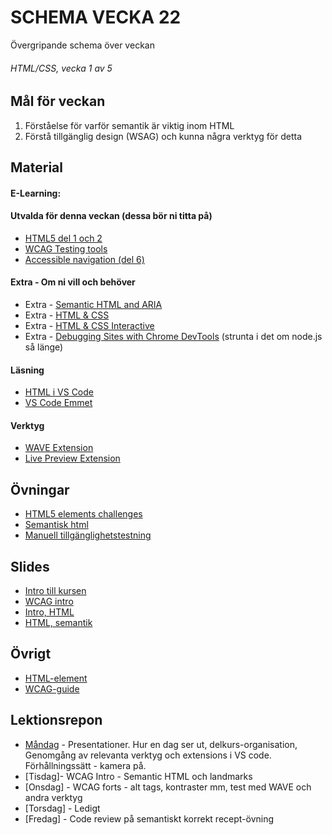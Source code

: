 # SCHEMA VECKA 22
Övergripande schema över veckan

###### HTML/CSS, vecka 1 av 5

## Mål för veckan
1. Förståelse för varför semantik är viktig inom HTML
2. Förstå tillgänglig design (WSAG) och kunna några verktyg för detta

## Material
#### E-Learning:

#### Utvalda för denna veckan (dessa bör ni titta på)
* [HTML5 del 1 och 2](https://app.pluralsight.com/library/courses/html-5-css-3-overview-tag-attribute-selector-additions/table-of-contents)
* [WCAG Testing tools](https://app.pluralsight.com/ilx/video-courses/92e5a2e9-02ba-44d3-80f7-7992e6d9512d/d4c9e95a-c0cc-4120-8c4e-84442e451a7d/81c79172-91fe-46fe-818e-dbb37cc7045b)
* [Accessible navigation (del 6)](https://app.pluralsight.com/ilx/video-courses/1973ad45-0e12-4833-8a2a-b698256b7ffd/aece0a71-44be-4e73-900d-0018bb044ade/b4b6156b-3563-4504-be53-1e3f88fe429a)

#### Extra - Om ni vill och behöver
* Extra - [Semantic HTML and ARIA](https://app.pluralsight.com/ilx/video-courses/8931e14f-58e5-4a59-b8c1-d8d1ddfd3ba8/00be1ca4-1cca-49d0-bd19-2cd6931f9ebb/464cb8e3-200d-49c5-b3ee-76051dfeb428)
* Extra - [HTML & CSS](https://app.pluralsight.com/paths/skill/html-and-css)
* Extra - [HTML & CSS Interactive](https://app.pluralsight.com/library/courses/html-css-basic-website/table-of-contents)
* Extra - [Debugging Sites with Chrome DevTools](https://app.pluralsight.com/library/courses/chrome-developer-tools-debugging-sites/table-of-contents) (strunta i det om node.js så länge)

#### Läsning
* [HTML i VS Code](https://code.visualstudio.com/Docs/languages/html)
* [VS Code Emmet](https://code.visualstudio.com/docs/editor/emmet)

#### Verktyg
* [WAVE Extension](https://wave.webaim.org/extension/)
* [Live Preview Extension](https://marketplace.visualstudio.com/items?itemName=ms-vscode.live-server)

## Övningar
* [HTML5 elements challenges](https://app.pluralsight.com/ilx/video-courses/fac15700-fb03-4c72-b291-efdb54933a8e/4587d9b6-badd-43dd-87a2-2b04df9258f6/9cf34da2-a2b0-4c61-8136-5edc75928667)
* [Semantisk html](https://github.com/Lexicon-frontend-2025/HTML-CSS_uppgift--hobbysida/tree/main)
* [Manuell tillgänglighetstestning](https://github.com/Lexicon-frontend-2025/uppgift-tillganglighetsgranskning/tree/main)
## Slides
* [Intro till kursen](https://docs.google.com/presentation/d/1tsH95pL3ailFghCljPgBz0IiEmjFP4BSwFan8s9vjvA/edit?usp=sharing)
* [WCAG intro](https://docs.google.com/presentation/d/1vkvjU1Dh9a8AfTJC5YSOhZVCZM5bviWRciYV3ZQtLyg/edit?usp=sharing)
* [Intro, HTML](https://docs.google.com/presentation/d/1c8aKRb-ZdfwApzSCnjhKsL3kFGmIdqBJgBV_1OaJrtI/edit#slide=id.g5fd0d48a39_2_73)
* [HTML, semantik](https://docs.google.com/presentation/d/16vpZzGOtxvnCnzxhiaQdw9CLjBGFW8laZAAIyTSuUG4/edit?usp=sharing)

## Övrigt
* [HTML-element](https://github.com/Lexicon-frontend-2025/html-cheatsheet)
* [WCAG-guide](https://github.com/Lexicon-frontend-2025/wcag-cheatsheet)

## Lektionsrepon
* [Måndag](https://github.com/Lexicon-frontend-2025/lektion-26-maj) - Presentationer. Hur en dag ser ut, delkurs-organisation, Genomgång av relevanta verktyg och extensions i VS code. Förhållningssätt - kamera på.
* [Tisdag]- WCAG Intro - Semantic HTML och landmarks
* [Onsdag] - WCAG forts - alt tags, kontraster mm, test med WAVE och andra verktyg
* [Torsdag] - Ledigt
* [Fredag] - Code review på semantiskt korrekt recept-övning
